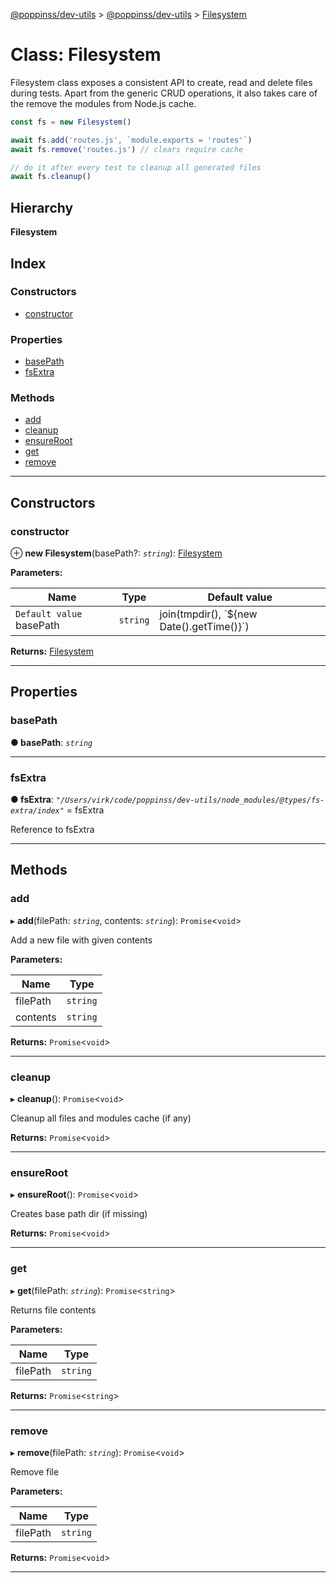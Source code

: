 [@poppinss/dev-utils](../README.md) > [@poppinss/dev-utils](../modules/_poppinss_dev_utils.md) > [Filesystem](../classes/_poppinss_dev_utils.filesystem.md)

# Class: Filesystem

Filesystem class exposes a consistent API to create, read and delete files during tests. Apart from the generic CRUD operations, it also takes care of the remove the modules from Node.js cache.

```js
const fs = new Filesystem()

await fs.add('routes.js', `module.exports = 'routes'`)
await fs.remove('routes.js') // clears require cache

// do it after every test to cleanup all generated files
await fs.cleanup()
```

## Hierarchy

**Filesystem**

## Index

### Constructors

* [constructor](_poppinss_dev_utils.filesystem.md#constructor)

### Properties

* [basePath](_poppinss_dev_utils.filesystem.md#basepath)
* [fsExtra](_poppinss_dev_utils.filesystem.md#fsextra)

### Methods

* [add](_poppinss_dev_utils.filesystem.md#add)
* [cleanup](_poppinss_dev_utils.filesystem.md#cleanup)
* [ensureRoot](_poppinss_dev_utils.filesystem.md#ensureroot)
* [get](_poppinss_dev_utils.filesystem.md#get)
* [remove](_poppinss_dev_utils.filesystem.md#remove)

---

## Constructors

<a id="constructor"></a>

###  constructor

⊕ **new Filesystem**(basePath?: *`string`*): [Filesystem](_poppinss_dev_utils.filesystem.md)

**Parameters:**

| Name | Type | Default value |
| ------ | ------ | ------ |
| `Default value` basePath | `string` |  join(tmpdir(), &#x60;${new Date().getTime()}&#x60;) |

**Returns:** [Filesystem](_poppinss_dev_utils.filesystem.md)

___

## Properties

<a id="basepath"></a>

###  basePath

**● basePath**: *`string`*

___
<a id="fsextra"></a>

###  fsExtra

**● fsExtra**: *`"/Users/virk/code/poppinss/dev-utils/node_modules/@types/fs-extra/index"`* =  fsExtra

Reference to fsExtra

___

## Methods

<a id="add"></a>

###  add

▸ **add**(filePath: *`string`*, contents: *`string`*): `Promise`<`void`>

Add a new file with given contents

**Parameters:**

| Name | Type |
| ------ | ------ |
| filePath | `string` |
| contents | `string` |

**Returns:** `Promise`<`void`>

___
<a id="cleanup"></a>

###  cleanup

▸ **cleanup**(): `Promise`<`void`>

Cleanup all files and modules cache (if any)

**Returns:** `Promise`<`void`>

___
<a id="ensureroot"></a>

###  ensureRoot

▸ **ensureRoot**(): `Promise`<`void`>

Creates base path dir (if missing)

**Returns:** `Promise`<`void`>

___
<a id="get"></a>

###  get

▸ **get**(filePath: *`string`*): `Promise`<`string`>

Returns file contents

**Parameters:**

| Name | Type |
| ------ | ------ |
| filePath | `string` |

**Returns:** `Promise`<`string`>

___
<a id="remove"></a>

###  remove

▸ **remove**(filePath: *`string`*): `Promise`<`void`>

Remove file

**Parameters:**

| Name | Type |
| ------ | ------ |
| filePath | `string` |

**Returns:** `Promise`<`void`>

___

